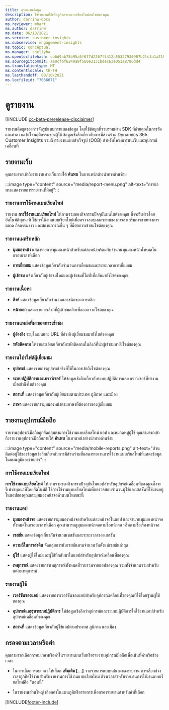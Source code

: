 ```yaml
---
title: ดูรายงานข้อมูล
description: ใช้รายงานที่มีเพื่อดูกิจกรรมแบบเรียลไทม์บนไซต์ของคุณ
author: darrinw-docs
ms.reviewer: mhart
ms.author: darrinw
ms.date: 06/18/2021
ms.service: customer-insights
ms.subservice: engagement-insights
ms.topic: conceptual
ms.manager: shellyha
ms.openlocfilehash: cb6d9ab75b95a5f677d2267f5412a55327930987b2fc3a1a21958633a8116bd2
ms.sourcegitcommit: aa0cfbf6240a9f560e3131bdec63e051a8786dd4
ms.translationtype: HT
ms.contentlocale: th-TH
ms.lasthandoff: 08/10/2021
ms.locfileid: "7036671"
---
```

# <a name="view-reports"></a>ดูรายงาน

[!INCLUDE [cc-beta-prerelease-disclaimer](includes/cc-beta-prerelease-disclaimer.md)]

รายงานคือชุดของการจัดรูปแบบการแสดงข้อมูล โดยใช้ข้อมูลที่รวบรวมผ่าน SDK ที่ช่วยคุณในการวัดและทำความเข้าใจพฤติกรรมของผู้ใช้ ข้อมูลเชิงลึกเกี่ยวกับการมีส่วนร่วม Dynamics 365 Customer Insights รวมถึงรายงานแบบสำเร็จรูป (OOB) สำหรับโครงการบนเว็บและอุปกรณ์เคลื่อนที่  

## <a name="web-reports"></a>รายงานเว็บ

คุณสามารถเข้าถึงรายงานทางเว็บภายใต้ **ค้นพบ** ในบานหน้าต่างนำทางด้านซ้าย

:::image type="content" source="media/report-menu.png" alt-text="การนำทางแสดงรายการรายงานที่มีอยู่":::

### <a name="real-time-usage-report"></a>รายงานการใช้งานแบบเรียลไทม์

รายงาน **การใช้งานแบบเรียลไทม์** ให้ภาพรวมของกิจกรรมปัจจุบันบนไซต์ของคุณ ซึ่งจะรีเฟรชโดยอัตโนมัติทุกนาที ใช้การใช้งานแบบเรียลไทม์เพื่อตรวจสอบผลกระทบของการส่งเสริมการขายทางการตลาด กิจกรรมข่าว และสถานการณ์อื่น ๆ ที่มีต่อการเข้าชมไซต์ของคุณ

### <a name="key-metrics-reports"></a>รายงานเมตริกหลัก

- **มุมมองหน้า** แสดงรายการมุมมองหน้าสำหรับแต่ละหน้าพร้อมกับจำนวนมุมมองหน้าทั้งหมดในกรอบเวลาที่เลือก

- **การเยี่ยมชม** แสดงข้อมูลเกี่ยวกับจำนวนการเยี่ยมชมและระยะเวลาการเยี่ยมชม

- **ผู้เข้าชม** แจ้งเกี่ยวกับผู้เข้าชมใหม่และผู้เข้าชมที่ไม่ซ้ำที่กลับมายังไซต์ของคุณ

### <a name="content-reports"></a>รายงานเนื้อหา

- **ลิงค์** แสดงข้อมูลเกี่ยวกับจำนวนและชนิดของการคลิก

- **หน้าออก** แสดงรายการลิงก์ที่ผู้เข้าชมคลิกเพื่อออกจากไซต์ของคุณ

### <a name="traffic-sources-reports"></a>รายงานแหล่งที่มาของการเข้าชม

- **ผู้อ้างอิง** ระบุโดเมนและ URL ที่อ้างอิงผู้เยี่ยมชมมายังไซต์ของคุณ

- **รหัสติดตาม** ให้รายละเอียดเกี่ยวกับรหัสติดตามในลิงก์ที่นำผู้เข้าชมมายังไซต์ของคุณ

### <a name="visitor-profiles-reports"></a>รายงานโปรไฟล์ผู้เยี่ยมชม

- **อุปกรณ์** แสดงรายการอุปกรณ์จริงที่ใช้ในการเข้าถึงไซต์ของคุณ

- **ระบบปฏิบัติการและเบราว์เซอร์** ให้ข้อมูลเชิงลึกเกี่ยวกับระบบปฏิบัติการและเบราว์เซอร์ที่ทำงานเมื่อเข้าถึงไซต์ของคุณ

- **สถานที่** แสดงข้อมูลเกี่ยวกับผู้เยี่ยมชมตามประเทศ ภูมิภาค และเมือง

- **ภาษา** แสดงรายการมุมมองหน้าตามภาษาที่ต้องการของผู้เยี่ยมชม

## <a name="mobile-reports"></a>รายงานอุปกรณ์มือถือ

รายงานอุปกรณ์มือถือถูกจัดกลุ่มตามการใช้งานแบบเรียลไทม์ แอป และหมวดหมู่ผู้ใช้ คุณสามารถเข้าถึงรายงานอุปกรณ์มือถือภายใต้ **ค้นพบ** ในบานหน้าต่างนำทางด้านซ้าย   

:::image type="content" source="media/mobile-reports.png" alt-text="ส่วนติดต่อผู้ใช้ของข้อมูลเชิงลึกเกี่ยวกับการมีส่วนร่วมที่แสดงรายงานการใช้งานแบบเรียลไทม์ที่แสดงข้อมูลในแผนภูมิและรายการ":::   

### <a name="real-time-usage"></a>การใช้งานแบบเรียลไทม์

**การใช้งานแบบเรียลไทม์** ให้ภาพรวมของกิจกรรมปัจจุบันในแอปสำหรับอุปกรณ์เคลื่อนที่ของคุณซึ่งจะรีเฟรชทุกนาทีโดยอัตโนมัติ ใช้การใช้งานแบบเรียลไทม์เพื่อตรวจสอบจำนวนผู้ใช้และเซสชันที่ใช้งานอยู่ในแอปของคุณและมุมมองหน้าจอด้านบนในขณะนี้

### <a name="app-reports"></a>รายงานแอป

- **มุมมองหน้าจอ** แสดงรายการมุมมองหน้าจอสำหรับแต่ละหน้าจอในแอป และจำนวนมุมมองหน้าจอทั้งหมดในกรอบเวลาที่เลือก คุณสามารถดูมุมมองหน้าจอตามชื่อหน้าจอ หรือตามชื่อเรื่องหน้าจอ

- **เซสชัน** แสดงข้อมูลเกี่ยวกับจำนวนเซสชันและระยะเวลาของเซสชัน

- **ความถี่ในการส่งคืน** จัดกลุ่มการนับเซสชันตามจำนวนวันตั้งแต่เซสชันล่าสุด

- **ผู้ใช้** แสดงผู้ใช้ใหม่และผู้ใช้ที่กลับมาในแอปสำหรับอุปกรณ์เคลื่อนที่ของคุณ

- **เหตุการณ์** แสดงรายการเหตุการณ์ทั้งหมดที่รวบรวมจากแอปของคุณ รวมทั้งจำนวนรวมสำหรับแต่ละเหตุการณ์

### <a name="user-reports"></a>รายงานผู้ใช้

- **เวอร์ชันของแอป** แสดงรายการเวอร์ชันของแอปสำหรับอุปกรณ์เคลื่อนที่ของคุณที่ใช้โดยฐานผู้ใช้ของคุณ

- **อุปกรณ์และรุ่นระบบปฏิบัติการ** ให้ข้อมูลเชิงลึกว่าอุปกรณ์และระบบปฏิบัติการใดใช้งานแอปสำหรับอุปกรณ์เคลื่อนที่ของคุณ

- **สถานที่** แสดงข้อมูลเกี่ยวกับผู้ใช้แอปตามประเทศ ภูมิภาค และเมือง

## <a name="filter-by-time-or-value"></a>กรองตามเวลาหรือค่า

คุณสามารถเลือกกรอบเวลาหรือค่าในรายงานบนเว็บหรือรายงานอุปกรณ์มือถือเพื่อเน้นที่ค่าหรือช่วงเวลา 

- ในการเลือกกรอบเวลา ให้เลือก **เพิ่มเติม [...]** จากรายการแบบหล่นลงของรายงาน การเลือกช่วงเวลาถูกปิดใช้งานสำหรับรายงานการใช้งานแบบเรียลไทม์ ช่วงเวลาสำหรับรายงานการใช้งานแบบเรียลไทม์คือ "ตอนนี้"

- ในรายงานส่วนใหญ่ เลือกค่าในแผนภูมิหรือรายการเพื่อกรองรายงานสำหรับค่าที่เลือก

[!INCLUDE[footer-include](../includes/footer-banner.md)]
